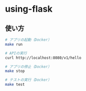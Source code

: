 # using-flask

## 使い方
``` sh
# アプリの起動（Docker）
make run

# APIの実行
curl http://localhost:8080/v1/hello

# アプリの停止（Docker）
make stop

# テストの実行（Docker）
make test
```
